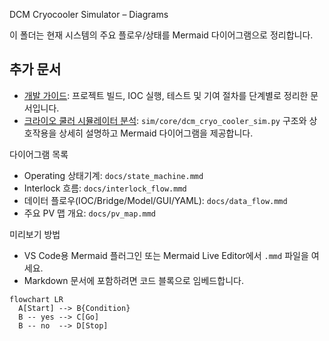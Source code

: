 DCM Cryocooler Simulator – Diagrams

이 폴더는 현재 시스템의 주요 플로우/상태를 Mermaid 다이어그램으로 정리합니다.

## 추가 문서
- [개발 가이드](development_guide.md): 프로젝트 빌드, IOC 실행, 테스트 및 기여 절차를 단계별로 정리한 문서입니다.
- [크라이오 쿨러 시뮬레이터 분석](analysis/dcm_cryo_cooler_sim.md): `sim/core/dcm_cryo_cooler_sim.py` 구조와 상호작용을 상세히 설명하고 Mermaid 다이어그램을 제공합니다.

다이어그램 목록
- Operating 상태기계: `docs/state_machine.mmd`
- Interlock 흐름: `docs/interlock_flow.mmd`
- 데이터 플로우(IOC/Bridge/Model/GUI/YAML): `docs/data_flow.mmd`
- 주요 PV 맵 개요: `docs/pv_map.mmd`

미리보기 방법
- VS Code용 Mermaid 플러그인 또는 Mermaid Live Editor에서 `.mmd` 파일을 여세요.
- Markdown 문서에 포함하려면 코드 블록으로 임베드합니다.

```mermaid
flowchart LR
  A[Start] --> B{Condition}
  B -- yes --> C[Go]
  B -- no  --> D[Stop]
```
